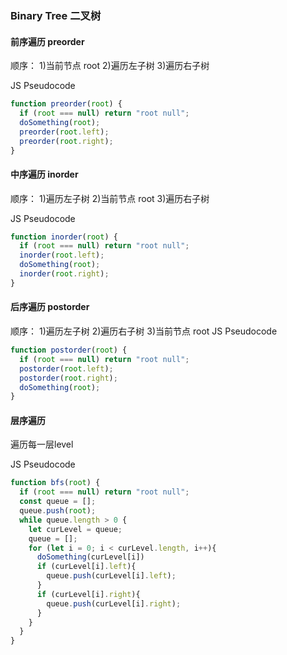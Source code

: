 

### Binary Tree 二叉树
#### 前序遍历 preorder
顺序：
1)当前节点 root
2)遍历左子树
3)遍历右子树

JS Pseudocode
``` JavaScript
function preorder(root) {
  if (root === null) return "root null";
  doSomething(root);
  preorder(root.left);
  preorder(root.right);
}
```

#### 中序遍历 inorder
顺序：
1)遍历左子树
2)当前节点 root
3)遍历右子树

JS Pseudocode
``` JavaScript
function inorder(root) {
  if (root === null) return "root null";
  inorder(root.left);
  doSomething(root);
  inorder(root.right);
}
```
#### 后序遍历 postorder
顺序：
1)遍历左子树
2)遍历右子树
3)当前节点 root
JS Pseudocode
``` JavaScript
function postorder(root) {
  if (root === null) return "root null";
  postorder(root.left);
  postorder(root.right);
  doSomething(root);
}
```

#### 层序遍历
遍历每一层level

JS Pseudocode
``` JavaScript
function bfs(root) {
  if (root === null) return "root null";
  const queue = [];
  queue.push(root);
  while queue.length > 0 {
    let curLevel = queue;
    queue = [];
    for (let i = 0; i < curLevel.length, i++){
      doSomething(curLevel[i])
      if (curLevel[i].left){
        queue.push(curLevel[i].left);
      }
      if (curLevel[i].right){
        queue.push(curLevel[i].right);
      }
    }
  }
}
```